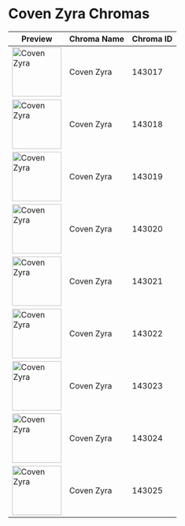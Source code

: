 # Coven Zyra Chromas

| Preview | Chroma Name | Chroma ID |
|---|---|---|
| <img src='https://raw.communitydragon.org/latest/plugins/rcp-be-lol-game-data/global/default/v1/champion-chroma-images/143/143017.png' alt='Coven Zyra' width='100'> | Coven Zyra | 143017 |
| <img src='https://raw.communitydragon.org/latest/plugins/rcp-be-lol-game-data/global/default/v1/champion-chroma-images/143/143018.png' alt='Coven Zyra' width='100'> | Coven Zyra | 143018 |
| <img src='https://raw.communitydragon.org/latest/plugins/rcp-be-lol-game-data/global/default/v1/champion-chroma-images/143/143019.png' alt='Coven Zyra' width='100'> | Coven Zyra | 143019 |
| <img src='https://raw.communitydragon.org/latest/plugins/rcp-be-lol-game-data/global/default/v1/champion-chroma-images/143/143020.png' alt='Coven Zyra' width='100'> | Coven Zyra | 143020 |
| <img src='https://raw.communitydragon.org/latest/plugins/rcp-be-lol-game-data/global/default/v1/champion-chroma-images/143/143021.png' alt='Coven Zyra' width='100'> | Coven Zyra | 143021 |
| <img src='https://raw.communitydragon.org/latest/plugins/rcp-be-lol-game-data/global/default/v1/champion-chroma-images/143/143022.png' alt='Coven Zyra' width='100'> | Coven Zyra | 143022 |
| <img src='https://raw.communitydragon.org/latest/plugins/rcp-be-lol-game-data/global/default/v1/champion-chroma-images/143/143023.png' alt='Coven Zyra' width='100'> | Coven Zyra | 143023 |
| <img src='https://raw.communitydragon.org/latest/plugins/rcp-be-lol-game-data/global/default/v1/champion-chroma-images/143/143024.png' alt='Coven Zyra' width='100'> | Coven Zyra | 143024 |
| <img src='https://raw.communitydragon.org/latest/plugins/rcp-be-lol-game-data/global/default/v1/champion-chroma-images/143/143025.png' alt='Coven Zyra' width='100'> | Coven Zyra | 143025 |
